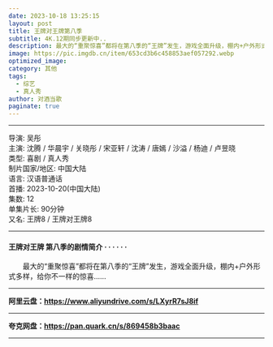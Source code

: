 ```yaml
---
date: 2023-10-18 13:25:15
layout: post
title: 王牌对王牌第八季
subtitle: 4K.12期同步更新中..
description: 最大的“重聚惊喜”都将在第八季的“王牌”发生，游戏全面升级，棚内+户外形式多样，给你不一样的惊喜......
image: https://pic.imgdb.cn/item/653cd3b6c458853aef057292.webp
optimized_image: 
category: 其他
tags:
  - 综艺
  - 真人秀
author: 对酒当歌
paginate: true
---
```


---

导演: 吴彤  
主演: 沈腾 / 华晨宇 / 关晓彤 / 宋亚轩 / 沈涛 / 唐嫣 / 沙溢 / 杨迪 / 卢昱晓  
类型: 喜剧 / 真人秀  
制片国家/地区: 中国大陆  
语言: 汉语普通话  
首播: 2023-10-20(中国大陆)  
集数: 12  
单集片长: 90分钟  
又名: 王牌8 / 王牌对王牌8  

---

#### 王牌对王牌 第八季的剧情简介 · · · · · ·

　　最大的“重聚惊喜”都将在第八季的“王牌”发生，游戏全面升级，棚内+户外形式多样，给你不一样的惊喜……

---

**阿里云盘：<https://www.aliyundrive.com/s/LXyrR7sJ8if>**

---

**夸克网盘：<https://pan.quark.cn/s/869458b3baac>**

---
